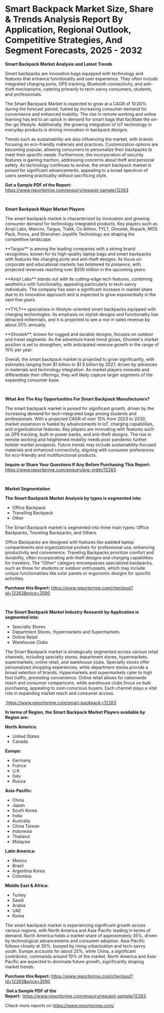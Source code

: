 <p><h1>Smart Backpack Market Size, Share & Trends Analysis Report By Application, Regional Outlook, Competitive Strategies, And Segment Forecasts, 2025 - 2032</h1></p><p><strong>Smart Backpack Market Analysis and Latest Trends</strong></p>
<p><p>Smart backpacks are innovative bags equipped with technology and features that enhance functionality and user experience. They often include integrated charging ports, GPS tracking, Bluetooth connectivity, and anti-theft mechanisms, catering primarily to tech-savvy consumers, students, and professionals.</p><p>The Smart Backpack Market is expected to grow at a CAGR of 10.00% during the forecast period, fueled by increasing consumer demand for convenience and enhanced mobility. The rise in remote working and online learning has led to an uptick in demand for smart bags that facilitate the on-the-go lifestyle. Additionally, the growing integration of IoT technology in everyday products is driving innovation in backpack designs. </p><p>Trends such as sustainability are also influencing the market, with brands focusing on eco-friendly materials and practices. Customization options are becoming popular, allowing consumers to personalize their backpacks to meet their specific needs. Furthermore, the incorporation of security features is gaining traction, addressing concerns about theft and personal safety. As technology continues to evolve, the smart backpack market is poised for significant advancements, appealing to a broad spectrum of users seeking practicality without sacrificing style.</p></p>
<p><strong>Get a Sample PDF of the Report:&nbsp;</strong> <a href="https://www.reportprime.com/enquiry/request-sample/12263?utm_campaign=2882&utm_medium=2&utm_source=Github&utm_content=ia&utm_term=18032025&utm_id=smart-backpack">https://www.reportprime.com/enquiry/request-sample/12263</a></p>
<p>&nbsp;</p>
<p><strong>Smart Backpack Major Market Players</strong></p>
<p><p>The smart backpack market is characterized by innovation and growing consumer demand for technology-integrated products. Key players such as Ampl Labs, Mancro, Targus, Trakk, Co.Alition, TYLT, Ghostek, Kopack, MOS Pack, Poros, and Shenzhen Joyelife Technology are shaping the competitive landscape.</p><p>**Targus** is among the leading companies with a strong brand recognition, known for its high-quality laptop bags and smart backpacks with features like charging ports and anti-theft designs. Its focus on corporate and educational markets has bolstered its presence, with projected revenues reaching over $200 million in the upcoming years.</p><p>**Ampl Labs** stands out with its cutting-edge tech features, combining aesthetics with functionality, appealing particularly to tech-savvy individuals. The company has seen a significant increase in market share due to its innovative approach and is expected to grow exponentially in the next five years.</p><p>**TYLT** specializes in lifestyle-oriented smart backpacks equipped with charging technologies. Its emphasis on stylish designs and functionality has attracted millennials, and it is projected to see a rise in sales revenue by about 25% annually.</p><p>**Ghostek**, known for rugged and durable designs, focuses on outdoor and travel segments. As the adventure travel trend grows, Ghostek's market position is set to strengthen, with anticipated revenue growth in the range of 15% per year.</p><p>Overall, the smart backpack market is projected to grow significantly, with estimates ranging from $1 billion to $1.5 billion by 2027, driven by advances in materials and technology integration. As market players innovate and differentiate their offerings, they will likely capture larger segments of the expanding consumer base.</p></p>
<p>&nbsp;</p>
<p><strong>What Are The Key Opportunities For Smart Backpack Manufacturers?</strong></p>
<p><p>The smart backpack market is poised for significant growth, driven by the increasing demand for tech-integrated bags among students and professionals. With a projected CAGR of over 15% from 2023 to 2030, market expansion is fueled by advancements in IoT, charging capabilities, and organizational features. Key players are innovating with features such as GPS tracking, built-in power banks, and anti-theft designs. The rise in remote working and heightened mobility needs post-pandemic further bolster market prospects. Future trends may include sustainability-focused materials and enhanced connectivity, aligning with consumer preferences for eco-friendly and multifunctional products.</p></p>
<p><strong>Inquire or Share Your Questions If Any Before Purchasing This Report:</strong> <a href="https://www.reportprime.com/enquiry/pre-order/12263?utm_campaign=2882&utm_medium=2&utm_source=Github&utm_content=ia&utm_term=18032025&utm_id=smart-backpack">https://www.reportprime.com/enquiry/pre-order/12263</a></p>
<p>&nbsp;</p>
<p><strong>Market Segmentation</strong></p>
<p><strong>The Smart Backpack Market Analysis by types is segmented into:</strong></p>
<p><ul><li>Office Backpack</li><li>Travelling Backpack</li><li>Other</li></ul></p>
<p><p>The Smart Backpack market is segmented into three main types: Office Backpacks, Traveling Backpacks, and Others. </p><p>Office Backpacks are designed with features like padded laptop compartments and organizational pockets for professional use, enhancing productivity and convenience. Traveling Backpacks prioritize comfort and durability, often incorporating anti-theft designs and charging capabilities for travelers. The "Other" category encompasses specialized backpacks, such as those for students or outdoor enthusiasts, which may include unique functionalities like solar panels or ergonomic designs for specific activities.</p></p>
<p><strong>Purchase this Report:&nbsp;</strong><a href="https://www.reportprime.com/checkout?id=12263&price=3590&utm_campaign=2882&utm_medium=2&utm_source=Github&utm_content=ia&utm_term=18032025&utm_id=smart-backpack">https://www.reportprime.com/checkout?id=12263&price=3590</a></p>
<p>&nbsp;</p>
<p><strong>The Smart Backpack Market Industry Research by Application is segmented into:</strong></p>
<p><ul><li>Specialty Stores</li><li>Department Stores, Hypermarkets and Supermarkets</li><li>Online Retail</li><li>Warehouse Clubs</li></ul></p>
<p><p>The Smart Backpack market is strategically segmented across various retail channels, including specialty stores, department stores, hypermarkets, supermarkets, online retail, and warehouse clubs. Specialty stores offer personalized shopping experiences, while department stores provide a broad selection of brands. Hypermarkets and supermarkets cater to high foot traffic, promoting convenience. Online retail allows for nationwide reach and consumer comparisons, while warehouse clubs focus on bulk purchasing, appealing to cost-conscious buyers. Each channel plays a vital role in expanding market reach and consumer access.</p></p>
<p><a href="https://www.reportprime.com/smart-backpack-r12263?utm_campaign=2882&utm_medium=2&utm_source=Github&utm_content=ia&utm_term=18032025&utm_id=smart-backpack">&nbsp;https://www.reportprime.com/smart-backpack-r12263</a></p>
<p><strong>In terms of Region, the Smart Backpack Market Players available by Region are:</strong></p>
<p>
    <p> <strong> North America: </strong>
        <ul>
            <li>United States</li>
            <li>Canada</li>
        </ul>
        </p> 
    <p> <strong> Europe: </strong>
        <ul>
            <li>Germany</li>
            <li>France</li>
            <li>U.K.</li>
            <li>Italy</li>
            <li>Russia</li>
        </ul>
        </p> 
    <p> <strong> Asia-Pacific: </strong>
        <ul>
            <li>China</li>
            <li>Japan</li>
            <li>South Korea</li>
            <li>India</li>
            <li>Australia</li>
            <li>China Taiwan</li>
            <li>Indonesia</li>
            <li>Thailand</li>
            <li>Malaysia</li>
        </ul>
        </p> 
    <p> <strong> Latin America: </strong>
        <ul>
            <li>Mexico</li>
            <li>Brazil</li>
            <li>Argentina Korea</li>
            <li>Colombia</li>
        </ul>
        </p> 
    <p> <strong> Middle East & Africa: </strong>
        <ul>
            <li>Turkey</li>
            <li>Saudi</li>
            <li>Arabia</li>
            <li>UAE</li>
            <li>Korea</li>
        </ul>
    </p>
    </p>
<p><p>The smart backpack market is experiencing significant growth across various regions, with North America and Asia-Pacific leading in terms of demand. North America holds a market share of approximately 35%, driven by technological advancements and consumer adoption. Asia-Pacific follows closely at 30%, buoyed by rising urbanization and tech-savvy youth. Europe accounts for about 25%, while China, a significant contributor, commands around 10% of the market. North America and Asia-Pacific are expected to dominate future growth, significantly shaping market trends.</p></p>
<p><strong>Purchase this Report: </strong><a href="https://www.reportprime.com/checkout?id=12263&price=3590&utm_campaign=2882&utm_medium=2&utm_source=Github&utm_content=ia&utm_term=18032025&utm_id=smart-backpack">https://www.reportprime.com/checkout?id=12263&price=3590</a></p>
<p>&nbsp;<strong>Get a Sample PDF of the Report:&nbsp;&nbsp;</strong><a href="https://www.reportprime.com/enquiry/request-sample/12263?utm_campaign=2882&utm_medium=2&utm_source=Github&utm_content=ia&utm_term=18032025&utm_id=smart-backpack">https://www.reportprime.com/enquiry/request-sample/12263</a></p>
<p><strong></strong></p>
<p>Check more reports on <a href="https://www.reportprime.com/?utm_campaign=2882&utm_medium=2&utm_source=Github&utm_content=ia&utm_term=18032025&utm_id=smart-backpack">https://www.reportprime.com/</a></p>